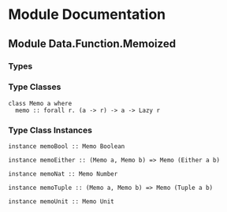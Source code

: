 # Module Documentation

## Module Data.Function.Memoized

### Types


### Type Classes

    class Memo a where
      memo :: forall r. (a -> r) -> a -> Lazy r


### Type Class Instances

    instance memoBool :: Memo Boolean

    instance memoEither :: (Memo a, Memo b) => Memo (Either a b)

    instance memoNat :: Memo Number

    instance memoTuple :: (Memo a, Memo b) => Memo (Tuple a b)

    instance memoUnit :: Memo Unit



